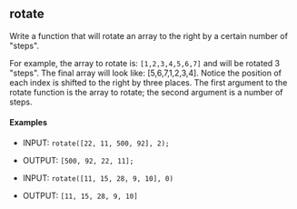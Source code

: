 ## rotate

Write a function that will rotate an array to the right by a certain number of "steps".  

For example, the array to rotate is: `[1,2,3,4,5,6,7]` and will be rotated 3 "steps". The final array will look like: [5,6,7,1,2,3,4].  Notice the position of each index is shifted to the right by three places. The first argument to the rotate function is the array to rotate; the second argument is a number of​ steps.

#### Examples

- INPUT: `rotate([22, 11, 500, 92], 2);`
- OUTPUT: `[500, 92, 22, 11];`


- INPUT: `rotate([11, 15, 28, 9, 10], 0)`
- OUTPUT: `[11, 15, 28, 9, 10]`